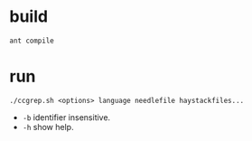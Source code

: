 # build

`ant compile`

# run

`./ccgrep.sh <options> language needlefile haystackfiles...`

* `-b`   identifier insensitive.
* `-h`   show help.
